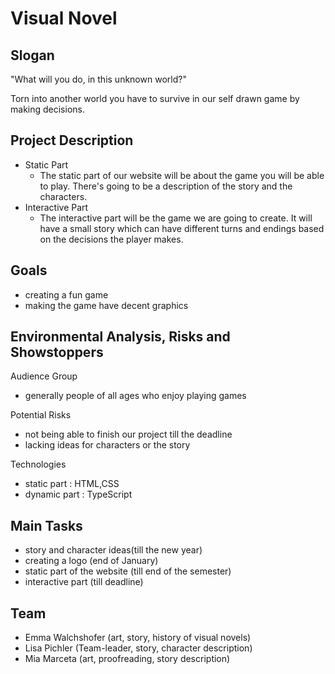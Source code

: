 # Visual Novel

## Slogan
"What will you do, in this unknown world?"

Torn into another world you have to survive in our self drawn game by making decisions.
## Project Description

* Static Part
    * The static part of our website will be about the game you will be able to play. There's going to be a description
      of the story and the characters.
* Interactive Part
    * The interactive part will be the game we are going to create. It will have a small story which can have different
      turns and endings based on the decisions the player makes.

## Goals

* creating a fun game
* making the game have decent graphics

## Environmental Analysis, Risks and Showstoppers

Audience Group

* generally people of all ages who enjoy playing games

Potential Risks

* not being able to finish our project till the deadline
* lacking ideas for characters or the story

Technologies

* static part  : HTML,CSS
* dynamic part : TypeScript

## Main Tasks

* story and character ideas(till the new year)
* creating a logo (end of January)
* static part of the website (till end of the semester)
* interactive part (till deadline)

## Team

* Emma Walchshofer (art, story, history of visual novels)
* Lisa Pichler (Team-leader, story, character description)
* Mia Marceta (art, proofreading, story description)
